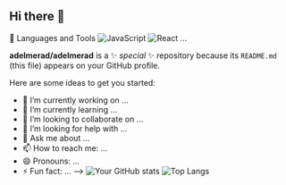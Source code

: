 ## Hi there 👋

 🧰 Languages and Tools
![JavaScript](https://img.shields.io/badge/-JavaScript-black?style=flat-square&logo=javascript)
![React](https://img.shields.io/badge/-React-black?style=flat-square&logo=react)
...

**adelmerad/adelmerad** is a ✨ _special_ ✨ repository because its `README.md` (this file) appears on your GitHub profile.

Here are some ideas to get you started:

- 🔭 I’m currently working on ...
- 🌱 I’m currently learning ...
- 👯 I’m looking to collaborate on ...
- 🤔 I’m looking for help with ...
- 💬 Ask me about ...
- 📫 How to reach me: ...
- 😄 Pronouns: ...
- ⚡ Fun fact: ...
-->
  ![Your GitHub stats](https://github-readme-stats.vercel.app/api?username=adelmerad&show_icons=true&theme=radical)
![Top Langs](https://github-readme-stats.vercel.app/api/top-langs/?username=adelmerad&layout=compact)


